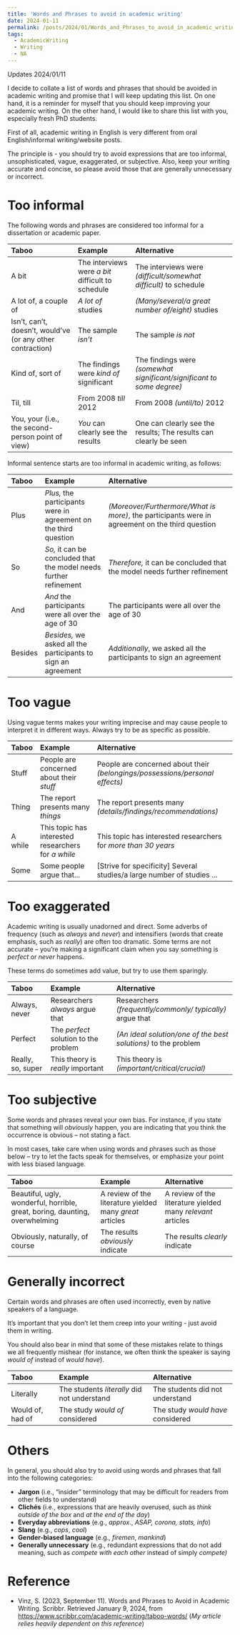 ```yaml
---
title: 'Words and Phrases to avoid in academic writing'
date: 2024-01-11
permalink: /posts/2024/01/Words_and_Phrases_to_avoid_in_academic_writing/
tags:
  - AcademicWriting
  - Writing
  - NA
---
```


Updates 2024/01/11

I decide to collate a list of words and phrases that should be avoided in academic writing and promise that I will keep updating this list. On one hand, it is a reminder for myself that you should keep improving your academic writing. On the other hand, I would like to share this list with you, especially fresh PhD students.

First of all, academic writing in English is very different from oral English/informal writing/website posts.

The principle is - you should try to avoid expressions that are too informal, unsophisticated, vague, exaggerated, or subjective. Also, keep your writing accurate and concise, so please avoid those that are generally unnecessary or incorrect.

# Too informal

The following words and phrases are considered too informal for a dissertation or academic paper.

| **Taboo**                                                  | **Example**                                       | **Alternative**                                              |
| :--------------------------------------------------------- | :------------------------------------------------ | :----------------------------------------------------------- |
| A bit                                                      | The interviews were *a bit* difficult to schedule | The interviews were *(difficult/somewhat difficult)* to schedule |
| A lot of, a couple of                                      | *A lot of* studies                                | *(Many/several/a great number of/eight)* studies             |
| Isn’t, can’t, doesn’t, would’ve (or any other contraction) | The sample *isn’t*                                | The sample *is not*                                          |
| Kind of, sort of                                           | The findings were *kind of* significant           | The findings were *(somewhat significant/significant to some degree)* |
| Til, till                                                  | From 2008 *till* 2012                             | From 2008 *(until/to)* 2012                                  |
| You, your (i.e., the second-person point of view)          | *You* can clearly see the results                 | One can clearly see the results; The results can clearly be seen |

Informal sentence starts are too informal in academic writing, as follows:

| **Taboo** | **Example**                                                  | **Alternative**                                              |
| :-------- | :----------------------------------------------------------- | :----------------------------------------------------------- |
| Plus      | *Plus,* the participants were in agreement on the third question | *(Moreover/Furthermore/What is more)*, the participants were in agreement on the third question |
| So        | *So,* it can be concluded that the model needs further refinement | *Therefore,* it can be concluded that the model needs further refinement |
| And       | *And* the participants were all over the age of 30           | The participants were all over the age of 30                 |
| Besides   | *Besides,* we asked all the participants to sign an agreement | *Additionally*, we asked all the participants to sign an agreement |

# Too vague

Using vague terms makes your writing imprecise and may cause people to interpret it in different ways. Always try to be as specific as possible.

| **Taboo** | **Example**                                         | **Alternative**                                              |
| :-------- | :-------------------------------------------------- | :----------------------------------------------------------- |
| Stuff     | People are concerned about their *stuff*            | People are concerned about their *(belongings/possessions/personal effects)* |
| Thing     | The report presents many *things*                   | The report presents many *(details/findings/recommendations)* |
| A while   | This topic has interested researchers for *a while* | This topic has interested researchers for *more than 30 years* |
| Some      | Some people argue that...                           | [Strive for specificity] Several studies/a large number of studies ... |

# Too exaggerated

Academic writing is usually unadorned and direct. Some adverbs of frequency (such as *always* and *never*) and intensifiers (words that create emphasis, such as *really*) are often too dramatic. Some terms are not accurate – you’re making a significant claim when you say something is *perfect* or *never* happens.

These terms do sometimes add value, but try to use them sparingly.

| **Taboo**         | **Example**                           | **Alternative**                                              |
| :---------------- | :------------------------------------ | :----------------------------------------------------------- |
| Always, never     | Researchers *always* argue that       | Researchers *(frequently/commonly/ typically)* argue that    |
| Perfect           | The *perfect* solution to the problem | *(An ideal solution/one of the best solutions)* to the problem |
| Really, so, super | This theory is *really* important     | This theory is *(important/critical/crucial)*                |

# Too subjective

Some words and phrases reveal your own bias. For instance, if you state that something will *obviously* happen, you are indicating that you think the occurrence is obvious – not stating a fact.

In most cases, take care when using words and phrases such as those below – try to let the facts speak for themselves, or emphasize your point with less biased language.

| **Taboo**                                                    | **Example**                                              | **Alternative**                                             |
| :----------------------------------------------------------- | :------------------------------------------------------- | :---------------------------------------------------------- |
| Beautiful, ugly, wonderful, horrible, great, boring, daunting, overwhelming | A review of the literature yielded many *great* articles | A review of the literature yielded many *relevant* articles |
| Obviously, naturally, of course                              | The results *obviously* indicate                         | The results *clearly* indicate                              |

# Generally incorrect

Certain words and phrases are often used incorrectly, even by native speakers of a language. 

It’s important that you don’t let them creep into your writing - just avoid them in writing.

You should also bear in mind that some of these mistakes relate to things we all frequently mishear (for instance, we often think the speaker is saying *would of* instead of *would have*).

| **Taboo**        | **Example**                                 | **Alternative**                   |
| :--------------- | :------------------------------------------ | :-------------------------------- |
| Literally        | The students *literally* did not understand | The students did not understand   |
| Would of, had of | The study *would of* considered             | The study *would have* considered |

# Others

In general, you should also try to avoid using words and phrases that fall into the following categories:

- **Jargon** (i.e., “insider” terminology that may be difficult for readers from other fields to understand)
- **Clichés** (i.e., expressions that are heavily overused, such as *think outside of the box* and *at the end of the day*)
- **Everyday abbreviations** (e.g., *approx.*, *ASAP, corona, stats, info*)
- **Slang** (e.g., *cops*, *cool*)
- **Gender-biased language** (e.g., *firemen*, *mankind*)
- **Generally unnecessary** (e.g., redundant expressions that do not add meaning, such as *compete with each other* instead of simply *compete)*

# Reference

- Vinz, S. (2023, September 11). Words and Phrases to Avoid in Academic Writing. Scribbr. Retrieved January 9, 2024, from https://www.scribbr.com/academic-writing/taboo-words/ (*My article relies heavily dependent on this reference*)